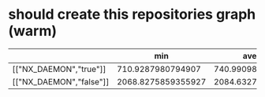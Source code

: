 # should create this repositories graph (warm)

|                         | min                | average            | p95               | max               |
| ----------------------- | ------------------ | ------------------ | ----------------- | ----------------- |
| [["NX_DAEMON","true"]]  | 710.9287980794907  | 740.9909853537878  | 845.1828399896622 | 845.1828399896622 |
| [["NX_DAEMON","false"]] | 2068.8275859355927 | 2084.6327611605325 | 2113.370418906212 | 2113.370418906212 |